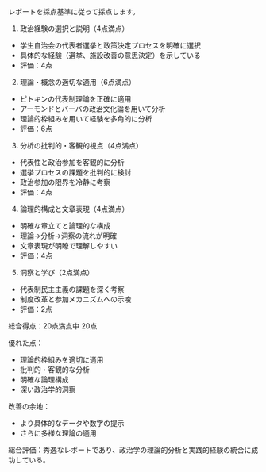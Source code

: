 レポートを採点基準に従って採点します。

1. 政治経験の選択と説明（4点満点）
- 学生自治会の代表者選挙と政策決定プロセスを明確に選択
- 具体的な経験（選挙、施設改善の意思決定）を示している
- 評価：4点

2. 理論・概念の適切な適用（6点満点）
- ピトキンの代表制理論を正確に適用
- アーモンドとバーバの政治文化論を用いて分析
- 理論的枠組みを用いて経験を多角的に分析
- 評価：6点

3. 分析の批判的・客観的視点（4点満点）
- 代表性と政治参加を客観的に分析
- 選挙プロセスの課題を批判的に検討
- 政治参加の限界を冷静に考察
- 評価：4点

4. 論理的構成と文章表現（4点満点）
- 明確な章立てと論理的な構成
- 理論→分析→洞察の流れが明確
- 文章表現が明瞭で理解しやすい
- 評価：4点

5. 洞察と学び（2点満点）
- 代表制民主主義の課題を深く考察
- 制度改革と参加メカニズムへの示唆
- 評価：2点

総合得点：20点満点中 20点

優れた点：
- 理論的枠組みを適切に適用
- 批判的・客観的な分析
- 明確な論理構成
- 深い政治学的洞察

改善の余地：
- より具体的なデータや数字の提示
- さらに多様な理論の適用

総合評価：秀逸なレポートであり、政治学の理論的分析と実践的経験の統合に成功している。